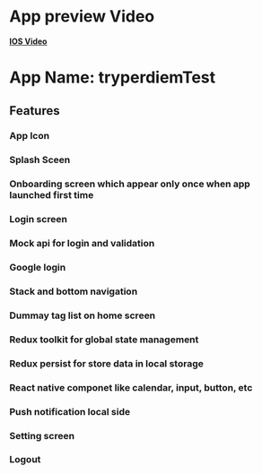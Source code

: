 # App preview Video
[**IOS Video**](https://www.loom.com/share/b294e04553424db38a01f3190a672751) 

# App Name: tryperdiemTest

## Features
### App Icon
### Splash Sceen
### Onboarding screen which appear only once when app launched first time 
### Login screen
### Mock api  for login and validation
### Google login
### Stack and bottom navigation
### Dummay tag list on home screen
### Redux toolkit for  global state management
### Redux persist for store data in local storage
### React native componet like calendar, input, button, etc
### Push notification local side 
### Setting screen 
### Logout